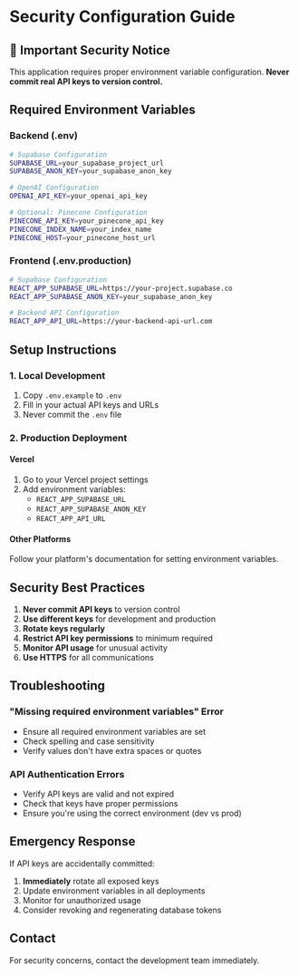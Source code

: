 # Security Configuration Guide

## 🚨 Important Security Notice

This application requires proper environment variable configuration. **Never commit real API keys to version control.**

## Required Environment Variables

### Backend (.env)
```bash
# Supabase Configuration
SUPABASE_URL=your_supabase_project_url
SUPABASE_ANON_KEY=your_supabase_anon_key

# OpenAI Configuration
OPENAI_API_KEY=your_openai_api_key

# Optional: Pinecone Configuration
PINECONE_API_KEY=your_pinecone_api_key
PINECONE_INDEX_NAME=your_index_name
PINECONE_HOST=your_pinecone_host_url
```

### Frontend (.env.production)
```bash
# Supabase Configuration
REACT_APP_SUPABASE_URL=https://your-project.supabase.co
REACT_APP_SUPABASE_ANON_KEY=your_supabase_anon_key

# Backend API Configuration
REACT_APP_API_URL=https://your-backend-api-url.com
```

## Setup Instructions

### 1. Local Development
1. Copy `.env.example` to `.env`
2. Fill in your actual API keys and URLs
3. Never commit the `.env` file

### 2. Production Deployment

#### Vercel
1. Go to your Vercel project settings
2. Add environment variables:
   - `REACT_APP_SUPABASE_URL`
   - `REACT_APP_SUPABASE_ANON_KEY`
   - `REACT_APP_API_URL`

#### Other Platforms
Follow your platform's documentation for setting environment variables.

## Security Best Practices

1. **Never commit API keys** to version control
2. **Use different keys** for development and production
3. **Rotate keys regularly** 
4. **Restrict API key permissions** to minimum required
5. **Monitor API usage** for unusual activity
6. **Use HTTPS** for all communications

## Troubleshooting

### "Missing required environment variables" Error
- Ensure all required environment variables are set
- Check spelling and case sensitivity
- Verify values don't have extra spaces or quotes

### API Authentication Errors
- Verify API keys are valid and not expired
- Check that keys have proper permissions
- Ensure you're using the correct environment (dev vs prod)

## Emergency Response

If API keys are accidentally committed:
1. **Immediately** rotate all exposed keys
2. Update environment variables in all deployments
3. Monitor for unauthorized usage
4. Consider revoking and regenerating database tokens

## Contact

For security concerns, contact the development team immediately.